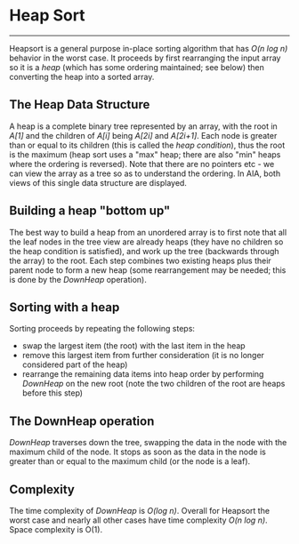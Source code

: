 # Heap Sort

---

Heapsort is a general purpose in-place sorting algorithm that has
*<verbatim>O(n log n)</verbatim>* behavior in the worst case. It
proceeds by first rearranging the input array so it is a *heap* (which has some
ordering maintained; see below) then converting the heap into a sorted
array.

## The Heap Data Structure

A heap is a complete binary tree represented by an array, with
the root in *<verbatim>A[1]</verbatim>* and the children of
*<verbatim>A[i]</verbatim>* being *<verbatim>A[2i]</verbatim>* and
*<verbatim>A[2i+1]</verbatim>*. Each node is greater than or equal to
its children (this is called the *heap condition*), thus the root is
the maximum (heap sort uses a "max" heap; there are also "min" heaps
where the ordering is reversed).  Note that there are no pointers etc -
we can view the array as a tree so as to understand the ordering. In
AIA, both views of this single data structure are displayed.

## Building a heap "bottom up"

The best way to build a heap from an unordered array is to first note that
all the leaf nodes in the tree view are already heaps (they have no children
so the heap condition is satisfied), and work up the tree (backwards
through the array) to the root. Each step combines two existing heaps
plus their parent node to form a new heap (some rearrangement may be
needed; this is done by the *DownHeap* operation).

## Sorting with a heap

Sorting proceeds by repeating the following steps:

- swap the largest item (the root) with the last item in the heap
- remove this largest item from further consideration (it is no longer
  considered part of the heap)
- rearrange the remaining data items into heap order by performing
  *DownHeap* on the new root (note the two children of the root are
  heaps before this step)

## The DownHeap operation

*DownHeap* traverses down the tree, swapping the data in the node with
the maximum child of the node.  It stops as soon as the data in the node
is greater than or equal to the maximum child (or the node is a leaf).

## Complexity

The time complexity of *DownHeap* is *O(log n)*. Overall for Heapsort
the worst case and nearly all other cases have time complexity *O(n log n)*.
Space complexity is O(1).
